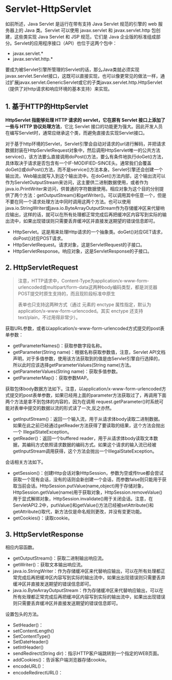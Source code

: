 ﻿# Servlet-HttpServlet

如前所述，Java Servlet 是运行在带有支持 Java Servlet 规范的引擎的 web 服务器上的 Java 类。Servlet 可以使用 javax.servlet 和 javax.servlet.http 包创建，这些类实现 Java Servlet 和 JSP 规范，它们是 Java 企业版的标准组成部分。Servlet的应用程序接口（API）也位于这两个包中：

* javax.servlet.*
* javax.servlet.http.*

要成为被Servlet引擎所管理的Servlet的话，那么Java类就必须实现javax.servlet.Servlet接口，这既可以直接实现，也可以像更常见的做法一样，通过扩展javax.servlet.GenericServlet或它的子类javax.servlet.http.HttpServlet（提供了对http请求和响应环境的基本支持）来实现。

## 1. 基于HTTP的HttpServlet

**HttpServlet 指能够处理 HTTP 请求的 servlet，它在原有 Servlet 接口上添加了一些与 HTTP 协议处理方法**，它比 Servlet 接口的功能更为强大。因此开发人员在编写Servlet时，通常应继承这个类，而避免直接去实现Servlet接口。

对于基于http环境的Servlet，Servlet引擎会自动对请求的url进行解码，并把请求数据封装在HttpServletRequest对象中，然后调用HttpServlet唯一的公共方法service()，该方法要么直接调用doPost()方法，要么有条件地执行doGet()方法，具体取决于请求是否包含有一个IF-MODIFIED-SINCE头。通常我们会覆盖doGet()或doPost()方法，而不是service()方法本身。Servlet引擎还会创建一个输出流，Web输出就写入到这个输出流中。在doGet()方法内部，这个输出流可以作为ServletOutputStream来访问，这主要供二进制数据使用，或者作为java.io.PrintWriter来访问，供普通的字符数据使用。相应对象为这个目的分别提供了两个方法：getOutputStream()和getWriter()。可以调用其中任意一个，但是不要在同一个请求处理方法中同时调用这两个方法。也可以使用java.io.StringWriter或java.io.ByteArrayOutputStream作为存储缓冲区来代替响应输出，这样的话，就可以在所有处理都正常完成后再把缓冲区内容写到实际的输出流中，如果出现错误则只需要丢弃缓冲区并直接发送期望的错误信息即可。

* HttpServlet。这是用来处理Http请求的一个抽象类。doGet()对应GET请求，doPost()对应POST请求。
* HttpServletRequest。请求对象，这是ServletRequest的子接口。
* HttpServletResponse。响应对象，这是ServletResponse的子接口。

## 2. HttpServletRequest

> 注意，HTTP请求中，Content-Type为application/x-www-form-urlencoded或multipart/form-data这两种body编码类型，都是浏览器POST提交时原生支持的，而且现阶段标准中原生 <form> 表单也只支持这两种方式（通过 <form> 元素的 enctype 属性指定，默认为 application/x-www-form-urlencoded。其实 enctype 还支持 text/plain，不过用得非常少）。

获取URL参数，或者以application/x-www-form-urlencoded方式提交的post表单参数：

* getParameterNames()：获取参数字段名称。
* getParameter(String name)：根据名称获取参数值，注意，Servlet API文档声明，对于多值参数，使用该方法获取到的值是由Servlet引擎自行选择的，所以此时应该选择getParameterValues(String name)方法。
* getParameterValues(String name)：获取多值参数。
* getParameterMap()：获取参数MAP。

获取包体body数据方法如下。注意，以application/x-www-form-urlencoded方式提交的post表单参数，如果已经用上面的parameter方法获取过了，再调用下面两个方法是拿不到包体的内容的，因为在调用 request.getParameter()时系统可能对表单中提交的数据以流的形式读了一次,反之亦然。

* getInputStream()：返回一个输入流，用于从请求体body读取二进制数据。如果在此之前已经通过getReader方法获得了要读取的结果，这个方法会抛出一个 IllegalStateException。
* getReader()：返回一个buffered reader，用于从请求体body读取文本数据，其编码方式依照请求数据的编码方式。如果这个请求的输入流已经被getInputStream调用获得，这个方法会抛出一个IllegalStateException。

会话相关方法如下。

* getSession()：创建Http会话对象HttpSession，参数为空或传true都会尝试获取一个现有会话，没有的话则会新创建一个会话，而参数false则只能用于获取当前会话。HttpSession.putValue(name,object)用于存储对象，HttpSession.getValue(name)用于获取对象，HttpSession.removeValue()用于显式解绑对象，HttpSession.invalidate()用于关闭会话。注意，在ServletAPI2.2中，putValue()和getValue()方法已经被setAttribute()和getAttribute()取代，新方法仅是命名规则更改，并没有变更功能。
* getCookies()：读取cookie。

## 3. HttpServletResponse

相应内容函数。

* getOutputStream()：获取二进制输出响应流。
* getWriter()：获取文本输出响应流。
* java.io.StringWriter：作为存储缓冲区来代替响应输出，可以在所有处理都正常完成后再把缓冲区内容写到实际的输出流中，如果出出现错误则只需要丢弃缓冲区并直接发送期望的错误信息即可。
* java.io.ByteArrayOutputStream：作为存储缓冲区来代替响应输出，可以在所有处理都正常完成后再把缓冲区内容写到实际的输出流中，如果出出现错误则只需要丢弃缓冲区并直接发送期望的错误信息即可。

设置包头的方法。

* SetHeader()：
* setContentLength()
* SetContentType()
* SetDateHeader()
* setIntHeader()
* sendRedirect(String dir)：指示HTTP客户端跳转到一个指定的WEB页面。
* addCookies()：告诉客户端浏览器存储cookie。
* encodeURL()：
* encodeRedirectURL()：
